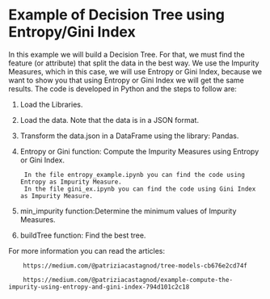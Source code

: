# Example of Decision Tree using Entropy/Gini Index
In this example we will build a Decision Tree. For that, we must find the feature (or attribute) that split the data in the best way. We use the Impurity Measures, which in this case, we will use Entropy or Gini Index, because we want to show you that using Entropy or Gini Index we will get the same results.
The code is developed in Python and the steps to follow are:

1)  Load the Libraries.

2)  Load the data. Note that the data is in a JSON format.

3) Transform the data.json in a DataFrame using the library: Pandas.

4) Entropy or Gini function: Compute the Impurity Measures using Entropy or Gini Index. 

        In the file entropy_example.ipynb you can find the code using Entropy as Impurity Measure.
        In the file gini_ex.ipynb you can find the code using Gini Index as Impurity Measure.

5) min_impurity function:Determine the minimum values of Impurity Measures.

6) buildTree function: Find the best tree.

For more information you can read the articles:


        https://medium.com/@patriziacastagnod/tree-models-cb676e2cd74f
        
        https://medium.com/@patriziacastagnod/example-compute-the-impurity-using-entropy-and-gini-index-794d101c2c18

